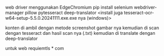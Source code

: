 web driver menggunakan EdgeChromium
pip install selenium webdriver-manager pillow pytesseract deep-translator <install juga tesseract-ocr-w64-setup-5.5.0.20241111.exe.exe nya (windows)>


konten di ambil dengan metode screenshot
gambar nya kemudian di scan dengan tesseract
dan hasil scan nya (.txt) kemudian di translate dengan deep-translator

untuk web requiemtls * com

